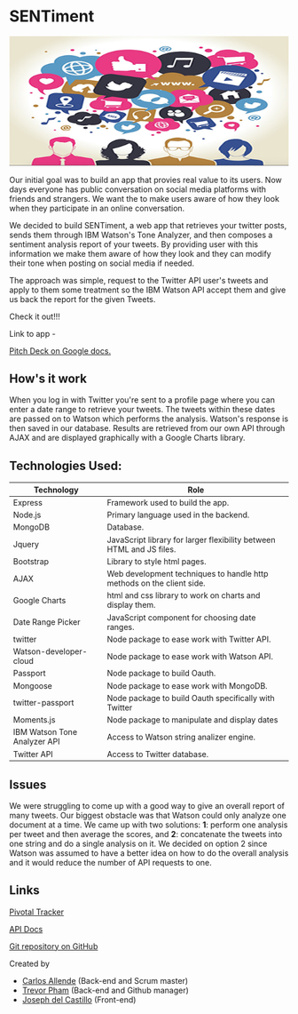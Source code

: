 # SENTiment

![](./public/images/SentimentImage.png)

Our initial goal was to build an app that provies real value to its users. Now days everyone has public conversation on social media platforms with friends and strangers. We want the to make users aware of how they look when they participate in an online conversation. 

We decided to build SENTiment, a web app that retrieves your twitter posts, sends them through IBM Watson's Tone Analyzer, and then composes a sentiment analysis report of your tweets. By providing user with this information we make them aware of how they look and they can modify their tone when posting on social media if needed.

The approach was simple, request to the Twitter API user's tweets and apply to them some treatment so the IBM Watson API accept them and give us back the report for the given Tweets.

Check it out!!!

Link to app - 



[Pitch Deck on Google docs.](https://docs.google.com/presentation/d/1gLL5K8bnQC0_a563k9mCnNnDUxLli_goIzNYAYA6PsM/edit?usp=sharing)



## How's it work

When you log in with Twitter you're sent to a profile page where you can enter a date range to retrieve your tweets.  The tweets within these dates are passed on to Watson which performs the analysis.  Watson's response is then saved in our database.  Results are retrieved from our own API through AJAX and are displayed graphically with a Google Charts library.



## Technologies Used: 

| Technology                   | Role                                     |
| ---------------------------- | ---------------------------------------- |
| Express                      | Framework used to build the app.         |
| Node.js                      | Primary language used in the backend.    |
| MongoDB                      | Database.                                |
| Jquery                       | JavaScript library for larger flexibility between HTML and JS files. |
| Bootstrap                    | Library to style html pages.             |
| AJAX                         | Web development techniques to handle http methods on the client side. |
| Google Charts                | html and css library to work on charts and display them. |
| Date Range Picker            | JavaScript component for choosing date ranges. |
| twitter                      | Node package to ease work with Twitter API. |
| Watson-developer-cloud       | Node package to ease work with Watson API. |
| Passport                     | Node package to build Oauth.             |
| Mongoose                     | Node package to ease work with MongoDB.  |
| twitter-passport             | Node package to build Oauth specifically with Twitter |
| Moments.js                   | Node package to manipulate and display dates |
| IBM Watson Tone Analyzer API | Access to Watson string analizer engine. |
| Twitter API                  | Access to Twitter database.              |



## Issues

We were struggling to come up with a good way to give an overall report of many tweets.  Our biggest obstacle was that Watson could only analyze one document at a time. We came up with two solutions: __1__: perform one analysis per tweet and then average the scores, and __2__: concatenate the tweets into one string and do a single analysis on it.  We decided on option 2 since Watson was assumed to have a better idea on how to do the overall analysis and it would reduce the number of API requests to one.

## Links

[Pivotal Tracker](https://www.pivotaltracker.com/n/projects/1582337)

[API Docs](https://github.com/chinibi/empathy/wiki/API-Docs)

[Git repository on GitHub](https://github.com/chinibi/empathy.git)

Created by 

- [Carlos Allende](https://github.com/vanpeta) (Back-end and Scrum master)
- [Trevor Pham](https://github.com/chinibi) (Back-end and Github manager)
- [Joseph del Castillo](https://github.com/josephdc) (Front-end)
